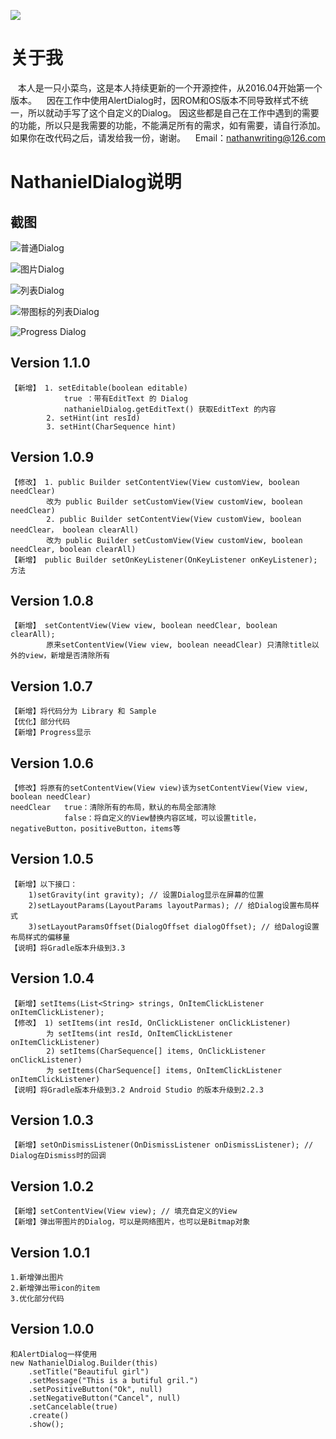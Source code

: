 [![](https://jitpack.io/v/Yumore/NathanielDialog.svg)](https://jitpack.io/#Yumore/NathanielDialog)
# 关于我 #
    本人是一只小菜鸟，这是本人持续更新的一个开源控件，从2016.04开始第一个版本。
    因在工作中使用AlertDialog时，因ROM和OS版本不同导致样式不统一，所以就动手写了这个自定义的Dialog。
    因这些都是自己在工作中遇到的需要的功能，所以只是我需要的功能，不能满足所有的需求，如有需要，请自行添加。
    如果你在改代码之后，请发给我一份，谢谢。
    Email：nathanwriting@126.com

# NathanielDialog说明

## 截图 ##
![普通Dialog](screenshot/normal.png)

![图片Dialog](screenshot/image.png)

![列表Dialog](screenshot/string-list.png)

![带图标的列表Dialog](screenshot/icon-string-list.png)

![Progress Dialog](screenshot/loading-progress.png)
## Version 1.1.0 ##
    【新增】 1. setEditable(boolean editable) 
                true ：带有EditText 的 Dialog
                nathanielDialog.getEditText() 获取EditText 的内容
            2. setHint(int resId)
            3. setHint(CharSequence hint) 

## Version 1.0.9 ##
    【修改】 1. public Builder setContentView(View customView, boolean needClear)
            改为 public Builder setCustomView(View customView, boolean needClear)
            2. public Builder setContentView(View customView, boolean needClear， boolean clearAll)
            改为 public Builder setCustomView(View customView, boolean needClear, boolean clearAll)
    【新增】 public Builder setOnKeyListener(OnKeyListener onKeyListener); 方法

## Version 1.0.8 ##
    【新增】 setContentView(View view, boolean needClear, boolean clearAll);
            原来setContentView(View view, boolean neeadClear) 只清除title以外的view，新增是否清除所有

## Version 1.0.7 ##
    【新增】将代码分为 Library 和 Sample
    【优化】部分代码
    【新增】Progress显示

## Version 1.0.6 ##
    【修改】将原有的setContentView(View view)该为setContentView(View view, boolean needClear)
    needClear   true：清除所有的布局，默认的布局全部清除
                false：将自定义的View替换内容区域，可以设置title，negativeButton，positiveButton，items等

## Version 1.0.5 ##
    【新增】以下接口：
        1)setGravity(int gravity); // 设置Dialog显示在屏幕的位置
        2)setLayoutParams(LayoutParams layoutParmas); // 给Dialog设置布局样式
        3)setLayoutParamsOffset(DialogOffset dialogOffset); // 给Dalog设置布局样式的偏移量
    【说明】将Gradle版本升级到3.3

## Version 1.0.4 ##
    【新增】setItems(List<String> strings, OnItemClickListener onItemClickListener);
    【修改】 1) setItems(int resId, OnClickListener onClickListener)
            为 setItems(int resId, OnItemClickListener onItemClickListener)
            2) setItems(CharSequence[] items, OnClickListener onClickListener)
            为 setItems(CharSequence[] items, OnItemClickListener onItemClickListener)
    【说明】将Gradle版本升级到3.2 Android Studio 的版本升级到2.2.3

## Version 1.0.3 ##
    【新增】setOnDismissListener(OnDismissListener onDismissListener); // Dialog在Dismiss时的回调

## Version 1.0.2 ##
    【新增】setContentView(View view); // 填充自定义的View
    【新增】弹出带图片的Dialog，可以是网络图片，也可以是Bitmap对象

## Version 1.0.1 ##
    1.新增弹出图片
    2.新增弹出带icon的item
    3.优化部分代码

## Version 1.0.0
    和AlertDialog一样使用
    new NathanielDialog.Builder(this)
        .setTitle("Beautiful girl")
        .setMessage("This is a butiful gril.")
        .setPositiveButton("Ok", null)
        .setNegativeButton("Cancel", null)
        .setCancelable(true)
        .create()
        .show();
